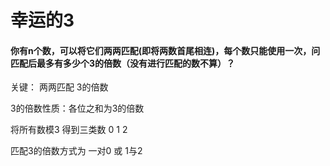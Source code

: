 # 幸运的3
#### 你有n个数，可以将它们两两匹配(即将两数首尾相连)，每个数只能使用一次，问匹配后最多有多少个3的倍数（没有进行匹配的数不算）？ 

关键：
两两匹配 3的倍数

3的倍数性质：各位之和为3的倍数

将所有数模3 得到三类数 0 1 2

匹配3的倍数方式为 一对0 或 1与2
